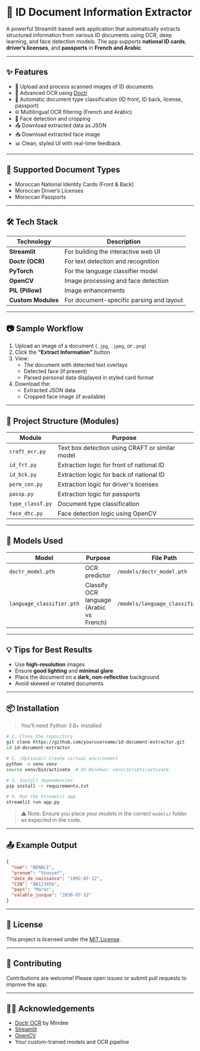 # 🪪 ID Document Information Extractor

A powerful Streamlit-based web application that automatically extracts structured information from various ID documents using OCR, deep learning, and face detection models. The app supports **national ID cards**, **driver’s licenses**, and **passports** in **French and Arabic**.

---

## ✨ Features

- 📸 Upload and process scanned images of ID documents
- 🧠 Advanced OCR using [Doctr](https://github.com/mindee/doctr)
- 🧾 Automatic document type classification (ID front, ID back, license, passport)
- 🌐 Multilingual OCR filtering (French and Arabic)
- 👤 Face detection and cropping
- 📤 Download extracted data as JSON
- 📥 Download extracted face image
- 📊 Clean, styled UI with real-time feedback

---

## 📂 Supported Document Types

- Moroccan National Identity Cards (Front & Back)
- Moroccan Driver’s Licenses
- Moroccan Passports

---

## 🛠️ Tech Stack

| Technology | Description |
|-----------|-------------|
| **Streamlit** | For building the interactive web UI |
| **Doctr (OCR)** | For text detection and recognition |
| **PyTorch** | For the language classifier model |
| **OpenCV** | Image processing and face detection |
| **PIL (Pillow)** | Image enhancements |
| **Custom Modules** | For document-specific parsing and layout |

---

## 📷 Sample Workflow

1. Upload an image of a document (`.jpg`, `.jpeg`, or `.png`)
2. Click the **"Extract Information"** button
3. View:
   - The document with detected text overlays
   - Detected face (if present)
   - Parsed personal data displayed in styled card format
4. Download the:
   - Extracted JSON data
   - Cropped face image (if available)

---

## 📁 Project Structure (Modules)

| Module | Purpose |
|--------|---------|
| `craft_ocr.py` | Text box detection using CRAFT or similar model |
| `id_frt.py` | Extraction logic for front of national ID |
| `id_bck.py` | Extraction logic for back of national ID |
| `perm_con.py` | Extraction logic for driver's licenses |
| `passp.py` | Extraction logic for passports |
| `type_classf.py` | Document type classification |
| `face_dtc.py` | Face detection logic using OpenCV |

---

## 🧪 Models Used

| Model | Purpose | File Path |
|-------|---------|-----------|
| `doctr_model.pth` | OCR predictor | `/models/doctr_model.pth` |
| `language_classifier.pth` | Classify OCR language (Arabic vs French) | `/models/language_classifier.pth` |

---

## 💡 Tips for Best Results

- Use **high-resolution** images
- Ensure **good lighting** and **minimal glare**
- Place the document on a **dark, non-reflective** background
- Avoid skewed or rotated documents

---

## 📦 Installation

> You’ll need Python 3.8+ installed

```bash
# 1. Clone the repository
git clone https://github.com/yourusername/id-document-extractor.git
cd id-document-extractor

# 2. (Optional) Create virtual environment
python -m venv venv
source venv/bin/activate  # On Windows: venv\Scripts\activate

# 3. Install dependencies
pip install -r requirements.txt

# 4. Run the Streamlit app
streamlit run app.py
```

> ⚠️ Note: Ensure you place your models in the correct `models/` folder as expected in the code.

---

## 📤 Example Output

```json
{
  "nom": "BENALI",
  "prenom": "Youssef",
  "date_de_naissance": "1992-07-12",
  "CIN": "AB123456",
  "pays": "Maroc",
  "valable_jusqua": "2030-07-12"
}
```

---

## 📜 License

This project is licensed under the [MIT License](LICENSE).

---

## 🤝 Contributing

Contributions are welcome! Please open issues or submit pull requests to improve the app.

---

## 🙋‍♂️ Acknowledgements

- [Doctr OCR](https://github.com/mindee/doctr) by Mindee
- [Streamlit](https://streamlit.io/)
- [OpenCV](https://opencv.org/)
- Your custom-trained models and OCR pipeline
